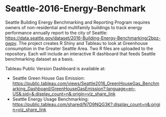 # Seattle-2016-Energy-Benchmark
Seattle Building Energy Benchmarking and Reporting Program requires owners of non-residential and multifamily buildings to track energy performance annually report to the city of Seattle: https://data.seattle.gov/dataset/2016-Building-Energy-Benchmarking/2bpz-gwpy. The project creates R Shiny and Tableau to look at Greenhouse consumption in the Greater Seattle Area. Two R files are uploaded to the repository. Each will include an interactive R dashboard that feeds Seattle benchmarking dataset as a basis. 

Tableau Public Version Dashboard is available at:
- Seattle Green House Gas Emission: https://public.tableau.com/views/Seattle2016_GreenHouseGas_Benchmarking_Dashboard/GreenHouseGasEmission?:language=en-US&:sid=&:display_count=n&:origin=viz_share_link
- Seattle Energy Usage Benchmarking: https://public.tableau.com/shared/N7D9NQG3K?:display_count=n&:origin=viz_share_link
